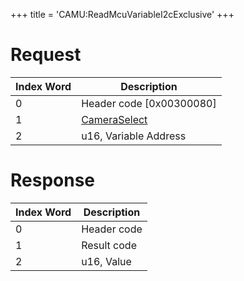 +++
title = 'CAMU:ReadMcuVariableI2cExclusive'
+++

# Request

| Index Word | Description                                             |
|------------|---------------------------------------------------------|
| 0          | Header code \[0x00300080\]                              |
| 1          | [CameraSelect](Camera_Services#CameraSelect "wikilink") |
| 2          | u16, Variable Address                                   |

# Response

| Index Word | Description |
|------------|-------------|
| 0          | Header code |
| 1          | Result code |
| 2          | u16, Value  |
